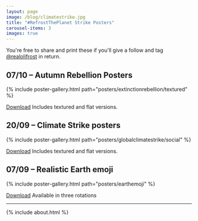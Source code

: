 ```yaml
---
layout: page
image: /blog/climatestrike.jpg
title: "#RefrostThePlanet Strike Posters"
carousel-items: 3
images: true
---
```


You're free to share and print these if you'll give a follow and tag [@realolifrost](https://olifro.st/links/) in return.

## 07/10 – Autumn Rebellion Posters

{% include poster-gallery.html path="posters/extinctionrebellion/textured" %}

<a class="button" href="https://minhaskamal.github.io/DownGit/#/home?url=https://github.com/olifrost/olifrost.github.io/tree/master/posters/extinctionrebellion">Download</a> Includes textured and flat versions.

## 20/09 – Climate Strike posters

{% include poster-gallery.html path="posters/globalclimatestrike/social" %}

<a class="button" href="https://minhaskamal.github.io/DownGit/#/home?url=https://github.com/olifrost/olifrost.github.io/tree/master/posters/globalclimatestrike">Download</a> Includes textured and flat versions.

## 07/09 – Realistic Earth emoji

{% include poster-gallery.html path="posters/earthemoji" %}

<a class="button" href="/realistic-earth-emoji">Download</a> Available in three rotations

---

{% include about.html %}
